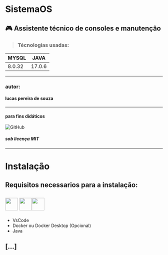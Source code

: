 # SistemaOS
## 🎮 Assistente técnico de consoles e manutenção

> ### Técnologias usadas:
| MYSQL  | JAVA   |
|--------|--------|
| 8.0.32 | 17.0.6 |
___________________
### autor:
#### lucas pereira de souza
___________
#### para fins didáticos


![GitHub](https://img.shields.io/github/license/lucaspereirasouza/SistemaOS)
##### sob licença MIT
___________________
# Instalação
## Requisitos necessarios para a instalação:

## <img src="https://cdn.jsdelivr.net/gh/devicons/devicon/icons/vscode/vscode-original.svg" width="40px" height="40px"/> <img src="https://cdn.jsdelivr.net/gh/devicons/devicon/icons/docker/docker-plain.svg" width="40px" height="40px"/><img src="https://cdn.jsdelivr.net/gh/devicons/devicon/icons/java/java-original-wordmark.svg" width="40px" height="40px"/>
          

* VsCode
* Docker ou Docker Desktop (Opcional)
* Java

## [...]
